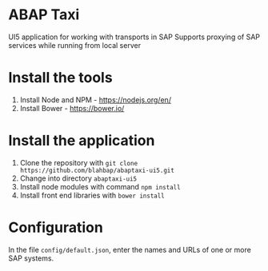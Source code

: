 # ABAP Taxi
UI5 application for working with transports in SAP 
Supports proxying of SAP services while running from local server

# Install the tools
1. Install Node and NPM - https://nodejs.org/en/
2. Install Bower - https://bower.io/

# Install the application 
1. Clone the repository with `git clone https://github.com/blahbap/abaptaxi-ui5.git`
2. Change into directory `abaptaxi-ui5`
3. Install node modules with command  `npm install`
4. Install front end libraries with `bower install`
 
# Configuration 
In the file `config/default.json`, enter the names and URLs of one or more SAP systems.
